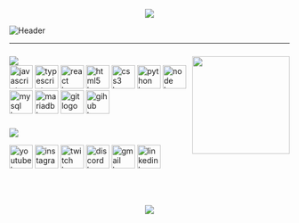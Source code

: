 <p align="center"><img src="https://readme-typing-svg.herokuapp.com?center=true&vCenter=true&lines=Hi%2C+I'm+Bruno%F0%9F%91%8B;+I'm+a+%F0%9F%9A%80+Brazil+developer+%F0%9F%9A%80"></p>

![Header](https://raw.githubusercontent.com/buqueiroz/apresentacao/main/imagens/stay.png) <br>
<hr>





###

###

<img align="right" height="175" src="https://i.pinimg.com/originals/e5/93/ab/e593ab0589d5f1b389e4dfbcce2bce20.gif"  />

###
<img src="https://readme-typing-svg.herokuapp.com?duration=9000&color=33F779&lines=Skills:" >
<div align="left">
  
  <img src="https://img.icons8.com/color/512/javascript.png" height="" width="42" alt="javascript logo"  />
  <img src="https://img.icons8.com/color/512/typescript.png" height="" width="42" alt="typescript logo"  />
  <img src="https://img.icons8.com/color/512/react-native.png" height="" width="42" alt="react logo"  />
  <img src="https://img.icons8.com/color/512/html-5.png" height="" width="42" alt="html5 logo"  />
  <img src="https://img.icons8.com/color/512/css3.png" height="" width="42" alt="css3 logo"  />
  <img src="https://img.icons8.com/color/512/python.png" height="" width="42" alt="python logo"  />
  <img src="https://img.icons8.com/color/512/nodejs.png" height="" width="42" alt="node logo"  />
  <img src="https://img.icons8.com/color/512/mysql-logo.png" height="" width="42" alt="mysql logo"  />
  <img src="https://img.icons8.com/color/512/maria-db.png" height="" width="42" alt="mariadb logo"  />
  <img src="https://img.icons8.com/color/512/git.png" height="" width="42" alt="git logo"  />
  <img src="https://img.icons8.com/color/512/github.png" height="" width="42" alt="gihub logo"  />
  
     

###
  
  <p><img src="https://readme-typing-svg.herokuapp.com?duration=9000&color=F733A4&lines=Contact:"></p>

<div align="left">
  <img src="https://img.icons8.com/color/512/youtube-play.png" height="" width="42" alt="youtube logo"  />
  <img src="https://img.icons8.com/nolan/512/instagram-new.png" height="" width="42" alt="instagram logo"  />
  <img src="https://img.icons8.com/color/512/twitch--v2.png" height="" width="42" alt="twitch logo"  />
  <img src="https://img.icons8.com/color/512/discord-new-logo.png" width="42" alt="discord logo"  />
  <img src="https://img.icons8.com/color/512/gmail.png" width="42" alt="gmail logo"  />
  <img src="https://img.icons8.com/color/512/linkedin.png" width="42" alt="linkedin logo"  />
</div>

###

<br clear="both">
  

###

<p align="center"><img src="https://c.tenor.com/AlUkiGkR2j8AAAAM/new-game-ahagon-umiko-programming.gif" ></p>


<!--
**buqueiroz/buqueiroz** is a ✨ _special_ ✨ repository because its `README.md` (this file) appears on your GitHub profile.

Here are some ideas to get you started:

- 🔭 I’m currently working on ...
- 🌱 I’m currently learning ...
- 👯 I’m looking to collaborate on ...
- 🤔 I’m looking for help with ...
- 💬 Ask me about ...
- 📫 How to reach me: ...
- 😄 Pronouns: ...
- ⚡ Fun fact: ...
-->




